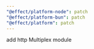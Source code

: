 ```yaml
---
"@effect/platform-node": patch
"@effect/platform-bun": patch
"@effect/platform": patch
---
```


add http Multiplex module
